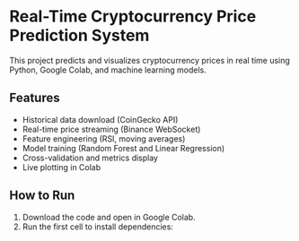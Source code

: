 # Real-Time Cryptocurrency Price Prediction System

This project predicts and visualizes cryptocurrency prices in real time using Python, Google Colab, and machine learning models.

## Features

- Historical data download (CoinGecko API)
- Real-time price streaming (Binance WebSocket)
- Feature engineering (RSI, moving averages)
- Model training (Random Forest and Linear Regression)
- Cross-validation and metrics display
- Live plotting in Colab

## How to Run

1. Download the code and open in Google Colab.
2. Run the first cell to install dependencies:
